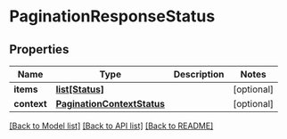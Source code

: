 # PaginationResponseStatus

## Properties
Name | Type | Description | Notes
------------ | ------------- | ------------- | -------------
**items** | [**list[Status]**](Status.md) |  | [optional] 
**context** | [**PaginationContextStatus**](PaginationContextStatus.md) |  | [optional] 

[[Back to Model list]](../README.md#documentation-for-models) [[Back to API list]](../README.md#documentation-for-api-endpoints) [[Back to README]](../README.md)

